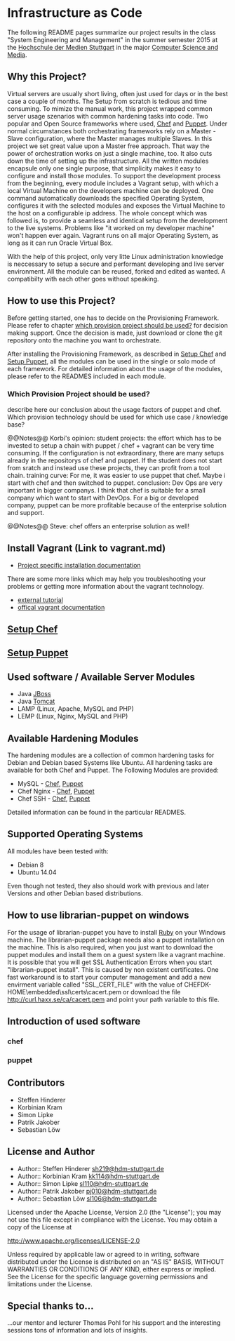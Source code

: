 # Infrastructure as Code
The following README pages summarize our project results in the class "System Engineering and Management" in the summer semester 2015 at the [Hochschule der Medien Stuttgart](http://www.hdm-stuttgart.de/) in the major [Computer Science and Media](http://www.mi.hdm-stuttgart.de/csm).

## Why this Project?
Virtual servers are usually short living, often just used for days or in the best case a couple of months. The Setup from scratch is tedious and time consuming. To mimize the manual work, this project wrapped common server usage szenarios with common hardening tasks into code. Two popular and Open Source frameworks where used, [Chef](https://www.chef.io/) and [Puppet](https://puppetlabs.com/). Under normal circumstances both orchestrating frameworks rely on a Master - Slave configuration, where the Master manages multiple Slaves. In this project we set great value upon a Master free approach. That way the power of orchestration works on just a single machine, too. It also cuts down the time of setting up the infrastructure. 
All the written modules encapsule only one single purpose, that simplicity makes it easy to configure and install those modules. 
To support the development process from the beginning, every module includes a Vagrant setup, with which a local Virtual Machine on the developers machine can be deployed. 
One command automatically downloads the specified Operating System, configures it with the selected modules and exposes the Virtual Machine to the host on a configurable ip address. The whole concept which was followed is, to provide a seamless and identical setup from the development to the live systems. Problems like "it worked on my developer machine" won't happen ever again. Vagrant runs on all major Operating System, as long as it can run Oracle Virtual Box.

With the help of this project, only very litte Linux administration knowledge is neccessary to setup a secure and performant developing and live server environment.
All the module can be reused, forked and edited as wanted. A compatibilty with each other goes without speaking.


## How to use this Project?
Before getting started, one has to decide on the Provisioning Framework. Please refer to chapter [which provision project should be used?](#which-provision-project-should-be-used?) for decision making support. Once the decision is made, just download or clone the git repository onto the machine you want to orchestrate. 

After installing the Provisioning Framework, as described in [Setup Chef](#setup-chef) and [Setup Puppet](#setup-puppet), all the modules can be used in the single or solo mode of each framework. For detailed information about the usage of the modules, please refer to the READMES included in each module.

### Which Provision Project should be used?
describe here our conclusion about the usage factors of puppet and chef. Which provision technology should be used for which use case / knowledge base?

@@Notes@@
Korbi's opinion: student projects: the effort which has to be invested to setup a chain with puppet / chef + vagrant can be very time consuming. If the configuration is not extraordinary, there are many setups already in the repositorys of chef and puppet. If the student does not start from sratch and instead use these projects, they can profit from a tool chain.
training curve: For me, it was easier to use puppet that chef. Maybe i start with chef and then switched to puppet.
conclusion: Dev Ops are very important in bigger companys. I think that chef is suitable for a small company which want to start with DevOps. For a big or developed company, puppet can be more profitable because of the enterprise solution and support. 

@@Notes@@ Steve: chef offers an enterprise solution as well!

## Install Vagrant (Link to vagrant.md)

* [Project specific installation documentation](./vagrant.md)

There are some more links which may help you troubleshooting your problems or getting more information about the vagrant technology.
* [external tutorial](https://github.com/mitchellh/vagrant)
* [offical vagrant documentation](https://docs.vagrantup.com/v2/)
    
## [Setup Chef](chef.md) 

## [Setup Puppet](puppet.md) 

## Used software / Available Server Modules

* Java [JBoss](https://docs.jboss.org/author/display/AS71/Documentation)
* Java [Tomcat](http://tomcat.apache.org/tomcat-6.0-doc/)
* LAMP (Linux, Apache, MySQL and PHP)
* LEMP (Linux, Nginx, MySQL and PHP)

## Available Hardening Modules
The hardening modules are a collection of common hardening tasks for Debian and Debian based Systems like Ubuntu. All hardening tasks are available for both Chef and Puppet. The Following Modules are provided:

* MySQL - [Chef](/hardening/chef/mysql_hardening), [Puppet](/hardening/puppet/mysql_hardening)
* Chef Nginx - [Chef](/hardening/chef/nginx_hardening), [Puppet](/hardening/puppet/nginx_hardening)
* Chef SSH - [Chef](/hardening/chef/ssh_hardening), [Puppet](/hardening/puppet/ssh_hardening)

Detailed information can be found in the particular READMES.

## Supported Operating Systems
All modules have been tested with:

* Debian 8
* Ubuntu 14.04

Even though not tested, they also should work with previous and later Versions and other Debian based distributions.

## How to use librarian-puppet on windows

For the usage of librarian-puppet you have to install [Ruby](http://rubyinstaller.org/downloads/) on your Windows machine.
The librarian-puppet package needs also a puppet installation on the machine. This is also required, when you just want to download the puppet modules and install them on a guest system like a vagrant machine. It is possible that you will get SSL Authentication Errors when you start "librarian-puppet install". This is caused by non existent certificates. One fast workaround is to start your computer management and add a new envirment variable called "SSL_CERT_FILE" with the value of CHEFDK-HOME\embedded\ssl\certs\cacert.pem or download the file http://curl.haxx.se/ca/cacert.pem and point your path variable to this file.

## Introduction of used software


### chef

### puppet

## Contributors
* Steffen Hinderer
* Korbinian Kram
* Simon Lipke
* Patrik Jakober
* Sebastian Löw

## License and Author
 * Author:: Steffen Hinderer sh219@hdm-stuttgart.de
 * Author:: Korbinian Kram kk114@hdm-stuttgart.de
 * Author:: Simon Lipke	sl110@hdm-stuttgart.de
 * Author:: Patrik Jakober pj010@hdm-stuttgart.de
 * Author:: Sebastian Löw sl106@hdm-stuttgart.de
 
Licensed under the Apache License, Version 2.0 (the "License"); you may not use this file except in compliance with the License. You may obtain a copy of the License at

http://www.apache.org/licenses/LICENSE-2.0

Unless required by applicable law or agreed to in writing, software distributed under the License is distributed on an "AS IS" BASIS, WITHOUT WARRANTIES OR CONDITIONS OF ANY KIND, either express or implied. See the License for the specific language governing permissions and limitations under the License.

## Special thanks to...
...our mentor and lecturer Thomas Pohl for his support and the interesting sessions tons of information and lots of insights.